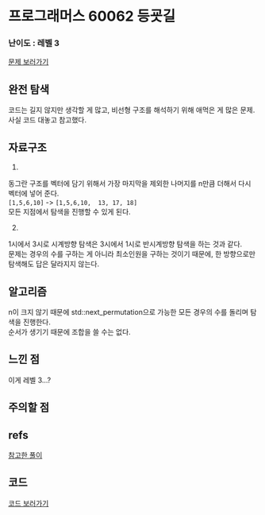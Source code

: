 # 프로그래머스 60062 등굣길
 
### 난이도 : 레벨 3
[문제 보러가기](https://www.acmicpc.net/problem/2805)
  
## 완전 탐색
코드는 길지 않지만 생각할 게 많고, 비선형 구조를 해석하기 위해 애먹은 게 많은 문제.  
사실 코드 대놓고 참고했다.
  

## 자료구조
1. 
동그란 구조를 벡터에 담기 위해서 가장 마지막을 제외한 나머지를 n만큼 더해서 다시 벡터에 넣어 준다.  
```[1,5,6,10]``` -> ```[1,5,6,10,  13, 17, 18]```  
모든 지점에서 탐색을 진행할 수 있게 된다.  

2.
1시에서 3시로 시계방향 탐색은 3시에서 1시로 반시계방향 탐색을 하는 것과 같다.  
문제는 경우의 수를 구하는 게 아니라 최소인원을 구하는 것이기 때문에, 한 방향으로만 탐색해도 답은 달라지지 않는다.  


## 알고리즘
n이 크지 않기 때문에 std::next_permutation으로 가능한 모든 경우의 수를 돌리며 탐색을 진행한다.  
순서가 생기기 때문에 조합을 쓸 수는 없다. 

## 느낀 점
이게 레벨 3...?

## 주의할 점

## refs
[참고한 풀이](https://wadekang.tistory.com/31)

## 코드
[코드 보러가기](./prog60062.cpp)